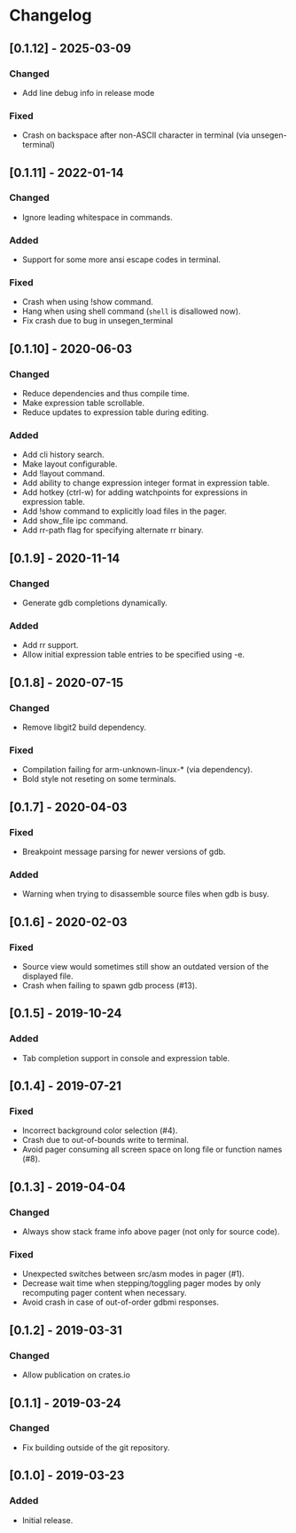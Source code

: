 # Changelog

## [0.1.12] - 2025-03-09
### Changed
- Add line debug info in release mode
### Fixed
- Crash on backspace after non-ASCII character in terminal (via unsegen-terminal)

## [0.1.11] - 2022-01-14
### Changed
- Ignore leading whitespace in commands.
### Added
- Support for some more ansi escape codes in terminal.
### Fixed
- Crash when using !show command.
- Hang when using shell command (`shell` is disallowed now).
- Fix crash due to bug in unsegen_terminal

## [0.1.10] - 2020-06-03
### Changed
- Reduce dependencies and thus compile time.
- Make expression table scrollable.
- Reduce updates to expression table during editing.
### Added
- Add cli history search.
- Make layout configurable.
- Add !layout command.
- Add ability to change expression integer format in expression table.
- Add hotkey (ctrl-w) for adding watchpoints for expressions in expression table.
- Add !show command to explicitly load files in the pager.
- Add show_file ipc command.
- Add rr-path flag for specifying alternate rr binary.

## [0.1.9] - 2020-11-14
### Changed
- Generate gdb completions dynamically.
### Added
- Add rr support.
- Allow initial expression table entries to be specified using -e.

## [0.1.8] - 2020-07-15
### Changed
- Remove libgit2 build dependency.
### Fixed
- Compilation failing for arm-unknown-linux-* (via dependency).
- Bold style not reseting on some terminals.

## [0.1.7] - 2020-04-03
### Fixed
- Breakpoint message parsing for newer versions of gdb.
### Added
- Warning when trying to disassemble source files when gdb is busy.

## [0.1.6] - 2020-02-03
### Fixed
- Source view would sometimes still show an outdated version of the displayed file.
- Crash when failing to spawn gdb process (#13).

## [0.1.5] - 2019-10-24
### Added
- Tab completion support in console and expression table.

## [0.1.4] - 2019-07-21
### Fixed
- Incorrect background color selection (#4).
- Crash due to out-of-bounds write to terminal.
- Avoid pager consuming all screen space on long file or function names (#8).

## [0.1.3] - 2019-04-04
### Changed
- Always show stack frame info above pager (not only for source code).
### Fixed
- Unexpected switches between src/asm modes in pager (#1).
- Decrease wait time when stepping/toggling pager modes by only recomputing pager content when necessary.
- Avoid crash in case of out-of-order gdbmi responses.

## [0.1.2] - 2019-03-31
### Changed
- Allow publication on crates.io

## [0.1.1] - 2019-03-24
### Changed
- Fix building outside of the git repository.

## [0.1.0] - 2019-03-23
### Added
- Initial release.
